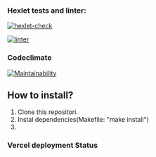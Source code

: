 ### Hexlet tests and linter:
[![hexlet-check](https://github.com/Mentavr/frontend-project-lvl3/actions/workflows/hexlet-check.yml/badge.svg)](https://github.com/Mentavr/frontend-project-lvl3/actions/workflows/hexlet-check.yml)

[![linter](https://github.com/Mentavr/frontend-project-lvl3/actions/workflows/test.yml/badge.svg)](https://github.com/Mentavr/frontend-project-lvl3/actions/workflows/test.yml)

### Codeclimate
[![Maintainability](https://api.codeclimate.com/v1/badges/bbb9bccc11ec5db9012f/maintainability)](https://codeclimate.com/github/Mentavr/frontend-project-lvl3/maintainability)
## How to install?
1. Clone this repositori.
2. Instal dependencies(Makefile: "make install")
3. 

### Vercel deployment Status
[Vercel deployment Status]: https://frontend-project-lvl3-mentavr.vercel.app/


